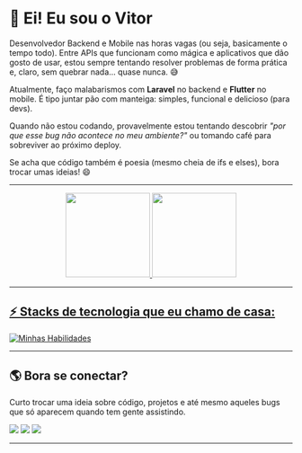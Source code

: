 # 👋 Ei! Eu sou o Vitor  

Desenvolvedor Backend e Mobile nas horas vagas (ou seja, basicamente o tempo todo). Entre APIs que funcionam como mágica e aplicativos que dão gosto de usar, estou sempre tentando resolver problemas de forma prática e, claro, sem quebrar nada... quase nunca. 😅  

Atualmente, faço malabarismos com **Laravel** no backend e **Flutter** no mobile. É tipo juntar pão com manteiga: simples, funcional e delicioso (para devs).  

Quando não estou codando, provavelmente estou tentando descobrir *"por que esse bug não acontece no meu ambiente?"* ou tomando café para sobreviver ao próximo deploy.  

Se acha que código também é poesia (mesmo cheia de ifs e elses), bora trocar umas ideias! 😄  

---

<div align="center">
  <a href="https://github.com/issetsandrin">
  <img height="150em" src="https://github-readme-stats.vercel.app/api?username=issetsandrin&show_icons=true&theme=dracula&include_all_commits=true&count_private=true"/>
  <img height="150em" src="https://github-readme-stats.vercel.app/api/top-langs/?username=issetsandrin&layout=compact&langs_count=7&theme=dracula"/>
</div>

---

## ⚡ Stacks de tecnologia que eu chamo de casa:  

[![Minhas Habilidades](https://skillicons.dev/icons?i=nodejs,php,laravel,dart,flutter)](https://skillicons.dev)  

---

## 🌎 Bora se conectar?  

Curto trocar uma ideia sobre código, projetos e até mesmo aqueles bugs que só aparecem quando tem gente assistindo.  

<div> 
  <a href="https://instagram.com/issetsandrin" target="_blank"><img src="https://img.shields.io/badge/-Instagram-%23E4405F?style=for-the-badge&logo=instagram&logoColor=white" target="_blank"></a>
  <a href="mailto:sandrinfreel@gmail.com"><img src="https://img.shields.io/badge/-Gmail-%23333?style=for-the-badge&logo=gmail&logoColor=white" target="_blank"></a>
  <a href="https://www.linkedin.com/in/vitor-sandrin-17b730170/" target="_blank"><img src="https://img.shields.io/badge/-LinkedIn-%230077B5?style=for-the-badge&logo=linkedin&logoColor=white" target="_blank"></a>  
</div>  

---
